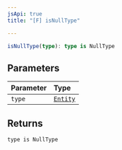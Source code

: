 ```yaml
---
jsApi: true
title: "[F] isNullType"

---
```

```ts
isNullType(type): type is NullType
```

## Parameters

| Parameter | Type |
| :------ | :------ |
| `type` | [`Entity`](../type-aliases/Entity.md) |

## Returns

`type is NullType`

